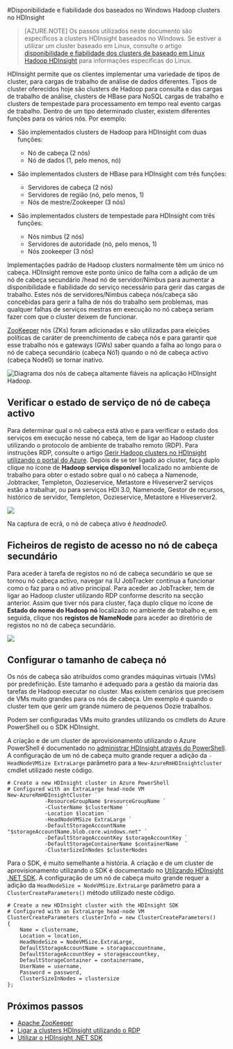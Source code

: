 <properties
    pageTitle="Disponibilidade de Hadoop clusters no HDInsight | Microsoft Azure"
    description="HDInsight ser implementada clusters altamente disponíveis e fiáveis com um nó de cabeça adicional."
    services="hdinsight"
    tags="azure-portal"
    editor="cgronlun"
    manager="jhubbard"
    authors="mumian"
    documentationCenter=""/>

<tags
    ms.service="hdinsight"
    ms.workload="big-data"
    ms.tgt_pltfrm="na"
    ms.devlang="multiple"
    ms.topic="article"
    ms.date="10/21/2016"
    ms.author="jgao"/>


#<a name="availability-and-reliability-of-windows-based-hadoop-clusters-in-hdinsight"></a>Disponibilidade e fiabilidade dos baseados no Windows Hadoop clusters no HDInsight


>[AZURE.NOTE] Os passos utilizados neste documento são específicos a clusters HDInsight baseados no Windows. Se estiver a utilizar um cluster baseado em Linux, consulte o artigo [disponibilidade e fiabilidade dos clusters de baseado em Linux Hadoop HDInsight](hdinsight-high-availability-linux.md) para informações específicas do Linux.

HDInsight permite que os clientes implementar uma variedade de tipos de cluster, para cargas de trabalho de análise de dados diferentes. Tipos de cluster oferecidos hoje são clusters de Hadoop para consulta e das cargas de trabalho de análise, clusters de HBase para NoSQL cargas de trabalho e clusters de tempestade para processamento em tempo real evento cargas de trabalho. Dentro de um tipo determinado cluster, existem diferentes funções para os vários nós. Por exemplo:



- São implementados clusters de Hadoop para HDInsight com duas funções:
    - Nó de cabeça (2 nós)
    - Nó de dados (1, pelo menos, nó)

- São implementados clusters de HBase para HDInsight com três funções:
    - Servidores de cabeça (2 nós)
    - Servidores de região (nó, pelo menos, 1)
    - Nós de mestre/Zookeeper (3 nós)

- São implementados clusters de tempestade para HDInsight com três funções:
    - Nós nimbus (2 nós)
    - Servidores de autoridade (nó, pelo menos, 1)
    - Nós zookeeper (3 nós)

Implementações padrão de Hadoop clusters normalmente têm um único nó cabeça. HDInsight remove este ponto único de falha com a adição de um nó de cabeça secundário /head nó de servidor/Nimbus para aumentar a disponibilidade e fiabilidade do serviço necessário para gerir das cargas de trabalho. Estes nós de servidores/Nimbus cabeça nós/cabeça são concebidas para gerir a falha de nós do trabalho sem problemas, mas qualquer falhas de serviços mestras em execução no nó cabeça seriam fazer com que o cluster deixem de funcionar.


[ZooKeeper](http://zookeeper.apache.org/ ) nós (ZKs) foram adicionadas e são utilizadas para eleições políticas de caráter de preenchimento de cabeça nós e para garantir que esse trabalho nós e gateways (GWs) saber quando a falha ao longo para o nó de cabeça secundário (cabeça Nó1) quando o nó de cabeça activo (cabeça Node0) se tornar inativo.

![Diagrama dos nós de cabeça altamente fiáveis na aplicação HDInsight Hadoop.](./media/hdinsight-high-availability/hadoop.high.availability.architecture.diagram.png)




## <a name="check-active-head-node-service-status"></a>Verificar o estado de serviço de nó de cabeça activo
Para determinar qual o nó cabeça está ativo e para verificar o estado dos serviços em execução nesse nó cabeça, tem de ligar ao Hadoop cluster utilizando o protocolo de ambiente de trabalho remoto (RDP). Para instruções RDP, consulte o artigo [Gerir Hadoop clusters no HDInsight utilizando o portal do Azure](hdinsight-administer-use-management-portal.md#connect-to-hdinsight-clusters-by-using-rdp). Depois de se ter ligado ao cluster, faça duplo clique no ícone de **Hadoop serviço disponível** localizado no ambiente de trabalho para obter o estado sobre qual o nó cabeça a Namenode, Jobtracker, Templeton, Oozieservice, Metastore e Hiveserver2 serviços estão a trabalhar, ou para serviços HDI 3.0, Namenode, Gestor de recursos, histórico de servidor, Templeton, Oozieservice, Metastore e Hiveserver2.

![](./media/hdinsight-high-availability/Hadoop.Service.Availability.Status.png)

Na captura de ecrã, o nó de cabeça ativo é *headnode0*.

## <a name="access-log-files-on-the-secondary-head-node"></a>Ficheiros de registo de acesso no nó de cabeça secundário

Para aceder à tarefa de registos no nó de cabeça secundário se que se tornou nó cabeça activo, navegar na IU JobTracker continua a funcionar como o faz para o nó ativo principal. Para aceder ao JobTracker, tem de ligar ao Hadoop cluster utilizando RDP conforme descrito na secção anterior. Assim que tiver nós para cluster, faça duplo clique no ícone de **Estado do nome do Hadoop nó** localizado no ambiente de trabalho e, em seguida, clique nos **registos de NameNode** para aceder ao diretório de registos no nó de cabeça secundário.

![](./media/hdinsight-high-availability/Hadoop.Head.Node.Log.Files.png)


## <a name="configure-head-node-size"></a>Configurar o tamanho de cabeça nó
Os nós de cabeça são atribuídos como grandes máquinas virtuais (VMs) por predefinição. Este tamanho é adequado para a gestão da maioria das tarefas de Hadoop executar no cluster. Mas existem cenários que precisem de VMs muito grandes para os nós de cabeça. Um exemplo é quando o cluster tem que gerir um grande número de pequenos Oozie trabalhos.

Podem ser configuradas VMs muito grandes utilizando os cmdlets do Azure PowerShell ou o SDK HDInsight.

A criação e de um cluster de aprovisionamento utilizando o Azure PowerShell é documentado no [administrar HDInsight através do PowerShell](hdinsight-administer-use-powershell.md). A configuração de um nó de cabeça muito grande requer a adição da `-HeadNodeVMSize ExtraLarge` parâmetro para a `New-AzureRmHDInsightcluster` cmdlet utilizado neste código.

    # Create a new HDInsight cluster in Azure PowerShell
    # Configured with an ExtraLarge head-node VM
    New-AzureRmHDInsightCluster `
                -ResourceGroupName $resourceGroupName `
                -ClusterName $clusterName ` 
                -Location $location `
                -HeadNodeVMSize ExtraLarge `
                -DefaultStorageAccountName "$storageAccountName.blob.core.windows.net" `
                -DefaultStorageAccountKey $storageAccountKey `
                -DefaultStorageContainerName $containerName  `
                -ClusterSizeInNodes $clusterNodes

Para o SDK, é muito semelhante a história. A criação e de um cluster de aprovisionamento utilizando o SDK é documentado no [Utilizando HDInsight .NET SDK](hdinsight-provision-clusters.md#sdk). A configuração de um nó de cabeça muito grande requer a adição da `HeadNodeSize = NodeVMSize.ExtraLarge` parâmetro para a `ClusterCreateParameters()` método utilizado neste código.

    # Create a new HDInsight cluster with the HDInsight SDK
    # Configured with an ExtraLarge head-node VM
    ClusterCreateParameters clusterInfo = new ClusterCreateParameters()
    {
        Name = clustername,
        Location = location,
        HeadNodeSize = NodeVMSize.ExtraLarge,
        DefaultStorageAccountName = storageaccountname,
        DefaultStorageAccountKey = storageaccountkey,
        DefaultStorageContainer = containername,
        UserName = username,
        Password = password,
        ClusterSizeInNodes = clustersize
    };


## <a name="next-steps"></a>Próximos passos

- [Apache ZooKeeper](http://zookeeper.apache.org/ )
- [Ligar a clusters HDInsight utilizando o RDP](hdinsight-administer-use-management-portal.md#rdp)
- [Utilizar o HDInsight .NET SDK](hdinsight-provision-clusters.md#sdk)
